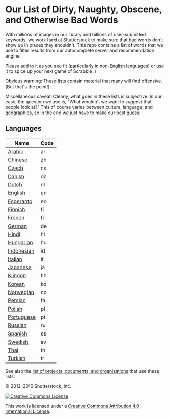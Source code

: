 # Our List of Dirty, Naughty, Obscene, and Otherwise Bad Words #

With millions of images in our library and billions of user-submitted keywords, we work hard at Shutterstock to make sure that bad words don't show up in places they shouldn't.  This repo contains a list of words that we use to filter results from our autocomplete server and recommendation engine.

Please add to it as you see fit (particularly in non-English languages) or use it to spice up your next game of Scrabble :)

Obvious warning: These lists contain material that many will find offensive.  (But that's the point!)

Miscellaneous caveat: Clearly, what goes in these lists is subjective.  In our case, the question we use is, "What wouldn't we want to *suggest* that people look at?"  This of course varies between culture, language, and geographies, so in the end we just have to make our best guess.

## Languages

| Name             | Code |
| ---------------- | ---- |
| [Arabic](ar)     | ar   |
| [Chinese](zh)    | zh   |
| [Czech](cs)      | cs   |
| [Danish](da)     | da   |
| [Dutch](nl)      | nl   |
| [English](en)    | en   |
| [Esperanto](eo)  | eo   |
| [Finnish](fi)    | fi   |
| [French](fr)     | fr   |
| [German](de)     | de   |
| [Hindi](hi)      | hi   |
| [Hungarian](hu)  | hu   |
| [Indonesian](id) | id   |
| [Italian](it)    | it   |
| [Japanese](ja)   | ja   |
| [Klingon](tlh)   | tlh  |
| [Korean](ko)     | ko   |
| [Norwegian](no)  | no   |
| [Persian](fa)    | fa   |
| [Polish](pl)     | pl   |
| [Portuguese](pt) | pt   |
| [Russian](ru)    | ru   |
| [Spanish](es)    | es   |
| [Swedish](sv)    | sv   |
| [Thai](th)       | th   |
| [Turkish](tr)    | tr   |

See also the [list of projects, documents, and organizations](USERS.md) that use these lists.

© 2012–2016 Shutterstock, Inc.

[![Creative Commons License](http://i.creativecommons.org/l/by/4.0/80x15.png)](http://creativecommons.org/licenses/by/4.0/)

This work is licensed under a [Creative Commons Attribution 4.0 International License](http://creativecommons.org/licenses/by/4.0/).
